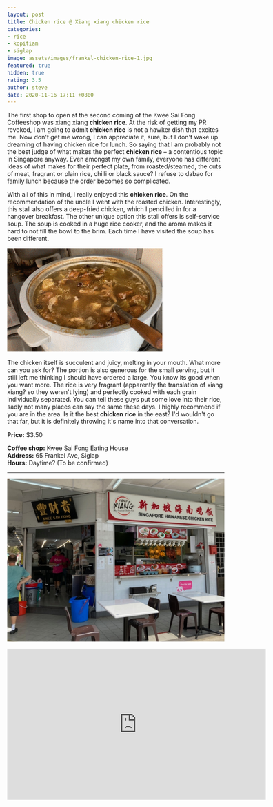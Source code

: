 ```yaml
---
layout: post
title: Chicken rice @ Xiang xiang chicken rice
categories:
- rice
- kopitiam
- siglap
image: assets/images/frankel-chicken-rice-1.jpg
featured: true
hidden: true
rating: 3.5
author: steve
date: 2020-11-16 17:11 +0800
---
```

The first shop to open at the second coming of the Kwee Sai Fong Coffeeshop was xiang xiang **chicken rice**. At the risk of getting my PR revoked, I am going to admit **chicken rice** is not a hawker dish that excites me. Now don't get me wrong, I can appreciate it, sure, but I don't wake up dreaming of having chicken rice for lunch. So saying that I am probably not the best judge of what makes the perfect **chicken rice** – a contentious topic in Singapore anyway. Even amongst my own family, everyone has different ideas of what makes for their perfect plate, from roasted/steamed, the cuts of meat, fragrant or plain rice, chilli or black sauce? I refuse to dabao for family lunch because the order becomes so complicated.

With all of this in mind, I really enjoyed this **chicken rice**. On the recommendation of the uncle I went with the roasted chicken. Interestingly, this stall also offers a deep-fried chicken, which I pencilled in for a hangover breakfast. The other unique option this stall offers is self-service soup. The soup is cooked in a huge rice cooker, and the aroma makes it hard to not fill the bowl to the brim. Each time I have visited the soup has been  different.

![Xiang xiang chicken rice self-service soup](/assets/images/frankel-chicken-rice.gif "Xiang xiang chicken rice self-service soup")

The chicken itself is succulent and juicy, melting in your mouth. What more can you ask for? The portion is also generous for the small serving, but it still left me thinking I should have ordered a large. You know its good when you want more. The rice is very fragrant (apparently the translation of xiang xiang? so they weren't lying) and perfectly cooked with each grain individually separated. You can tell these guys put some love into their rice, sadly not many places can say the same these days. I highly recommend if you are in the area. Is it the best **chicken rice** in the east? I'd wouldn't go that far, but it is definitely throwing it's name into that conversation.

**Price:** $3.50  

**Coffee shop:** Kwee Sai Fong Eating House  
**Address:** 65 Frankel Ave, Siglap  
**Hours:** Daytime? (To be confirmed)  

***  

![Xiang xiang chicken rice stall](/assets/images/frankel-chicken-rice-2.jpg "Xiang xiang chicken rice stall")

<iframe src="https://www.google.com/maps/embed?pb=!1m18!1m12!1m3!1d3988.7664329136437!2d103.91678721441258!3d1.3156950620515733!2m3!1f0!2f0!3f0!3m2!1i1024!2i768!4f13.1!3m3!1m2!1s0x31da22a61504fc09%3A0xef4ccc977bb2c7b0!2sKwee+Sai+Fong+Eating+House!5e0!3m2!1sen!2ssg!4v1566456891113!5m2!1sen!2ssg" width="600" height="350" frameborder="0" style="border:0" allowfullscreen></iframe>
